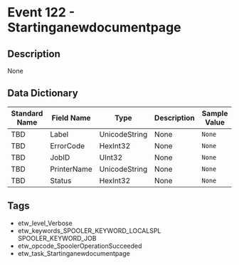 # Event 122 - Startinganewdocumentpage

## Description
None

## Data Dictionary
|Standard Name|Field Name|Type|Description|Sample Value|
|---|---|---|---|---|
|TBD|Label|UnicodeString|None|`None`|
|TBD|ErrorCode|HexInt32|None|`None`|
|TBD|JobID|UInt32|None|`None`|
|TBD|PrinterName|UnicodeString|None|`None`|
|TBD|Status|HexInt32|None|`None`|

## Tags
* etw_level_Verbose
* etw_keywords_SPOOLER_KEYWORD_LOCALSPL SPOOLER_KEYWORD_JOB
* etw_opcode_SpoolerOperationSucceeded
* etw_task_Startinganewdocumentpage